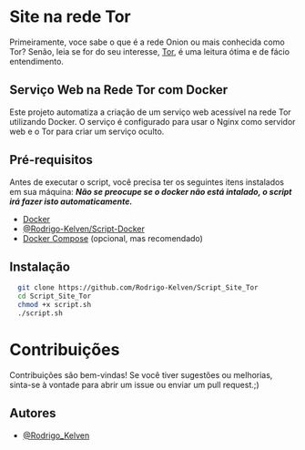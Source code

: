 # Site na rede Tor

Primeiramente, voce sabe o que é a rede Onion ou mais conhecida como Tor?
Senão, leia se for do seu interesse, [Tor](https://cpiciber.codingrights.org/tor-onion/), é uma leitura ótima e de fácio entendimento.

## Serviço Web na Rede Tor com Docker
Este projeto automatiza a criação de um serviço web acessível na rede Tor utilizando Docker. 
O serviço é configurado para usar o Nginx como servidor web e o Tor para criar um serviço oculto. 

## Pré-requisitos
Antes de executar o script, você precisa ter os seguintes itens instalados em sua máquina:
***Não se preocupe se o docker não está intalado, o script irá fazer isto automaticamente.***

- [Docker](https://docs.docker.com/get-docker/)
- [@Rodrigo-Kelven/Script-Docker](https://github.com/Rodrigo-Kelven/Script-Docker)
- [Docker Compose](https://docs.docker.com/compose/install/) (opcional, mas recomendado)

## Instalação
```bash
  git clone https://github.com/Rodrigo-Kelven/Script_Site_Tor
  cd Script_Site_Tor
  chmod +x script.sh
  ./script.sh
```

# Contribuições
Contribuições são bem-vindas! Se você tiver sugestões ou melhorias, sinta-se à vontade para abrir um issue ou enviar um pull request.;)

## Autores
- [@Rodrigo_Kelven](https://github.com/Rodrigo-Kelven)
